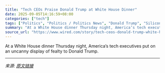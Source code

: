 ```yaml
---
title: "Tech CEOs Praise Donald Trump at White House Dinner"
date: 2025-09-05T14:16:59+08:00
categories: ["tech"]
tags: ["Politics", "Politics / Politics News", "Donald Trump", "Silicon Valley", "Google", "Meta", "OpenAI", "Mark Zuckerberg", "Sam Altman", "technology", "Silicon DC"]
summary: "At a White House dinner Thursday night, America’s tech executives put on an uncanny display of fealty to Donald Trump."
source_url: "https://www.wired.com/story/tech-ceos-donald-trump-white-house/"
---
```


At a White House dinner Thursday night, America’s tech executives put on an uncanny display of fealty to Donald Trump.

---

*来源: [原文链接](https://www.wired.com/story/tech-ceos-donald-trump-white-house/)*
